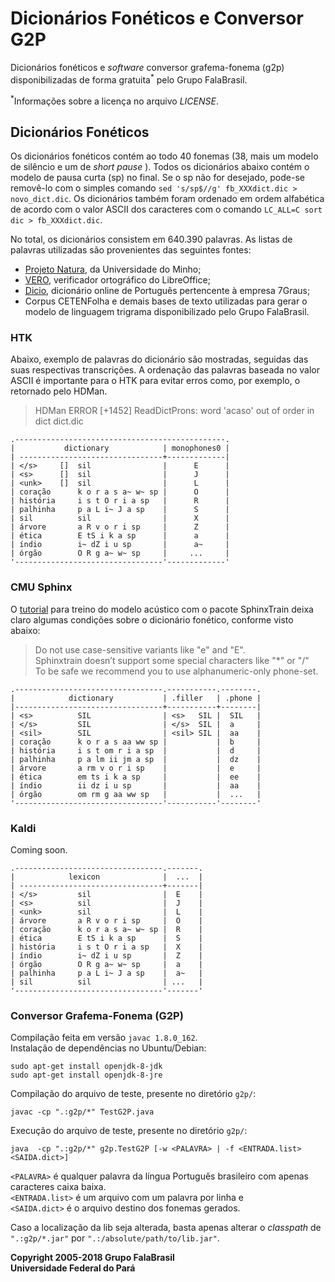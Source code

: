 # Dicionários Fonéticos e Conversor G2P
Dicionários fonéticos e _software_ conversor grafema-fonema (g2p)
disponibilizadas de forma gratuita<sup>\*</sup> pelo Grupo FalaBrasil.

<sup>\*</sup>Informações sobre a licença no arquivo _LICENSE_.

## Dicionários Fonéticos
Os dicionários fonéticos contém ao todo 40 fonemas (38, mais um modelo de
silêncio e um de _short pause_ ). Todos os dicionários abaixo contém o modelo
de pausa curta (sp) no final. Se o sp não for desejado, pode-se removê-lo com
o simples comando `sed 's/sp$//g' fb_XXXdict.dic > novo_dict.dic`. Os
dicionários também foram ordenado em ordem alfabética de acordo com o valor
ASCII dos caracteres com o comando `LC_ALL=C sort dic > fb_XXXdict.dic`.

No total, os dicionários consistem em 640.390 palavras. As listas de palavras
utilizadas são provenientes das seguintes fontes:

- [Projeto Natura](http://natura.di.uminho.pt/wiki/doku.php), da Universidade do
Minho; 
- [VERO](https://pt-br.libreoffice.org/projetos/vero/), verificador ortográfico
do LibreOffice;
- [Dicio](https://www.dicio.com.br/), dicionário online de Português pertencente
à empresa 7Graus;
- Corpus CETENFolha e demais bases de texto utilizadas para gerar o modelo de
linguagem trigrama disponibilizado pelo Grupo FalaBrasil.

### HTK
Abaixo, exemplo de palavras do dicionário são mostradas, seguidas das suas
respectivas transcrições. A ordenação das palavras baseada no valor ASCII é 
importante para o HTK para evitar erros como, por exemplo, o retornado pelo
HDMan.

> HDMan ERROR [+1452] ReadDictProns: word 'acaso' out of order in dict dict.dic

```
.-----------------------------------------------.
|           dictionary            | monophones0 |
| --------------------------------+-------------|
| </s>     []  sil                |      E      |
| <s>      []  sil                |      J      |
| <unk>    []  sil                |      L      |
| coração      k o r a s a~ w~ sp |      O      |
| história     i s t O r i a sp   |      R      |
| palhinha     p a L i~ J a sp    |      S      |
| sil          sil                |      X      |
| árvore       a R v o r i sp     |      Z      |
| ética        E tS i k a sp      |      a      |
| índio        i~ dZ i u sp       |      a~     |
| órgão        O R g a~ w~ sp     |     ...     |
'---------------------------------'-------------'
```

### CMU Sphinx
O [tutorial](https://cmusphinx.github.io/wiki/tutorialam/) para treino do modelo
acústico com o pacote SphinxTrain deixa claro algumas condições sobre o
dicionário fonético, conforme visto abaixo:

>Do not use case-sensitive variants like "e" and "E".   
>Sphinxtrain doesn’t support some special characters like "\*" or "/"  
>To be safe we recommend you to use alphanumeric-only phone-set.

```
.---------------------------------.-----------.--------.
|            dictionary           | .filler   | .phone |
|---------------------------------+-----------+--------|
| <s>          SIL                | <s>   SIL |  SIL   | 
| </s>         SIL                | </s>  SIL |  a     |
| <sil>        SIL                | <sil> SIL |  aa    |
| coração      k o r a s aa ww sp |           |  b     | 
| história     i s t om r i a sp  |           |  d     |
| palhinha     p a lm ii jm a sp  |           |  dz    |
| árvore       a rm v o r i sp    |           |  e     |
| ética        em ts i k a sp     |           |  ee    |
| índio        ii dz i u sp       |           |  aa    |
| órgão        om rm g aa ww sp   |           |  ...   |
'---------------------------------'-----------'--------'
```

### Kaldi
Coming soon.

```
.---------------------------------.-------.
|            lexicon              |  ...  |
| --------------------------------+-------|
| </s>         sil                |  E    |
| <s>          sil                |  J    |
| <unk>        sil                |  L    |
| árvore       a R v o r i sp     |  O    |
| coração      k o r a s a~ w~ sp |  R    |
| ética        E tS i k a sp      |  S    |
| história     i s t O r i a sp   |  X    |
| índio        i~ dZ i u sp       |  Z    |
| órgão        O R g a~ w~ sp     |  a    |
| palhinha     p a L i~ J a sp    |  a~   |
| sil          sil                | ...   |   
'---------------------------------'-------'
```

### Conversor Grafema-Fonema (G2P)
Compilação feita em versão `javac 1.8.0_162`.    
Instalação de dependências no Ubuntu/Debian:   
```
sudo apt-get install openjdk-8-jdk
sudo apt-get install openjdk-8-jre
```

Compilação do arquivo de teste, presente no diretório `g2p/`:   
```
javac -cp ".:g2p/*" TestG2P.java
```

Execução do arquivo de teste, presente no diretório `g2p/`:   
```
java  -cp ".:g2p/*" g2p.TestG2P [-w <PALAVRA> | -f <ENTRADA.list> <SAIDA.dict>]
```

`<PALAVRA>` é qualquer palavra da língua Português brasileiro com apenas
caracteres caixa baixa.     
`<ENTRADA.list>` é um arquivo com um palavra por linha e     
`<SAIDA.dict>` é o arquivo destino dos fonemas gerados.

Caso a localização da lib seja alterada, basta apenas alterar o _classpath_ de
`".:g2p/*.jar"` por `".:/absolute/path/to/lib.jar"`.


__Copyright 2005-2018 Grupo FalaBrasil__   
__Universidade Federal do Pará__
